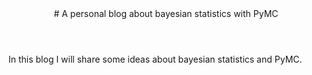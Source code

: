 <header>
# A personal blog about bayesian statistics with PyMC
</header>

In this blog I will share some ideas about bayesian statistics and PyMC.
